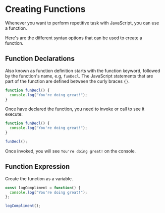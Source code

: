 # Creating Functions

Whenever you want to perform repetitive task with JavaScript, you can use a function.

Here's are the different syntax options that can be used to create a function.

## Function Declarations

Also known as function definition starts with the function keyword, followed by the function's name, e.g, `funDecl`. The JavaScript statements that are part of the function are defined between the curly braces `{}`.

``` JavaScript
function funDecl() {
  console.log("You're doing great!");
}
```

Once have declared the function, you need to invoke or call to see it execute:

```JavaScript
function funDecl() {
  console.log("You're doing great!");
}

funDecl();
```

Once invoked, you will see `You're doing great!` on the console.

## Function Expression

Create the function as a variable.

```JavaScript
const logCompliment = function() {
  console.log("You're doing great!");
};

logCompliment();
```